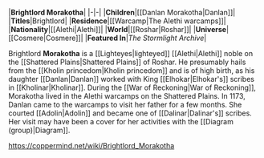 |**Brightlord Morakotha**|
|-|-|
|**Children**|[[Danlan Morakotha\|Danlan]]|
|**Titles**|Brightlord|
|**Residence**|[[Warcamp\|The Alethi warcamps]]|
|**Nationality**|[[Alethi\|Alethi]]|
|**World**|[[Roshar\|Roshar]]|
|**Universe**|[[Cosmere\|Cosmere]]|
|**Featured In**|*The Stormlight Archive*|

Brightlord **Morakotha** is a [[Lighteyes\|lighteyed]] [[Alethi\|Alethi]] noble on the [[Shattered Plains\|Shattered Plains]] of Roshar.
He presumably hails from the [[Kholin princedom\|Kholin princedom]] and is of high birth, as his daughter [[Danlan\|Danlan]] worked with King [[Elhokar\|Elhokar's]] scribes in [[Kholinar\|Kholinar]].
During the [[War of Reckoning\|War of Reckoning]], Morakotha lived in the Alethi warcamps on the Shattered Plains. In 1173, Danlan came to the warcamps to visit her father for a few months. She courted [[Adolin\|Adolin]] and became one of [[Dalinar\|Dalinar's]] scribes. Her visit may have been a cover for her activities with the [[Diagram (group)\|Diagram]].



https://coppermind.net/wiki/Brightlord_Morakotha